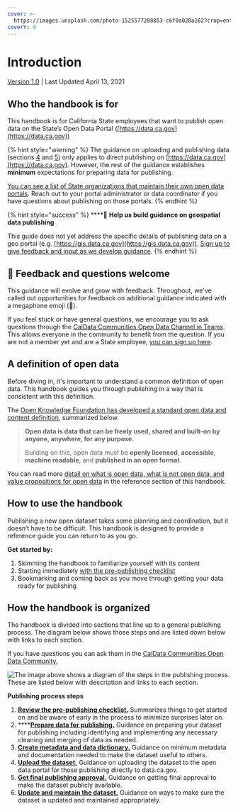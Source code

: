 ```yaml
---
cover: >-
  https://images.unsplash.com/photo-1525577288853-c6f0a020a162?crop=entropy&cs=srgb&fm=jpg&ixid=MnwxOTcwMjR8MHwxfHNlYXJjaHwyfHxjYWxpZm9ybmlhfGVufDB8fHx8MTY0MDAzMTE0NA&ixlib=rb-1.2.1&q=85
coverY: 0
---
```


# Introduction

[Version 1.0](reference/version-and-changelog.md#version-1.0) | Last Updated April 13, 2021

## Who the handbook is for

This handbook is for California State employees that want to publish open data on the State’s Open Data Portal ([https://data.ca.gov](https://data.ca.gov))

{% hint style="warning" %}
The guidance on uploading and publishing data (sections [4](broken-reference) and [5](broken-reference)) only applies to direct publishing on [https://data.ca.gov](https://data.ca.gov). However, the rest of the guidance establishes **minimum** expectations for preparing data for publishing.

[You can see a list of State organizations that maintain their own open data portals](reference/jason-add-reference-to-orgs-that-have-different-publishing.md). Reach out to your portal administrator or data coordinator if you have questions about publishing on those portals.
{% endhint %}

{% hint style="success" %}
****:mega: **Help us build guidance on geospatial data publishing**

This guide does not yet address the specific details of publishing data on a geo portal (e.g. [https://gis.data.ca.gov](https://gis.data.ca.gov)). [Sign up to give feedback and input as we develop guidance](https://airtable.com/shrvIiRHxyAAEsq41).
{% endhint %}

## :mega: Feedback and questions welcome

This guidance will evolve and grow with feedback. Throughout, we've called out opportunities for feedback on additional guidance indicated with a megaphone emoji (:mega:).&#x20;

If you feel stuck or have general questions, we encourage you to ask questions through the [CalData Communities Open Data Channel in Teams](https://teams.microsoft.com/l/channel/19%3a037b34f454d94a9fa7f6aa964c052af4%40thread.tacv2/Open%20Data?groupId=0f45987a-e632-4e93-be66-ebfd6079e926\&tenantId=68a88534-151d-4e79-8046-09be7890656c). This allows everyone in the community to benefit from the question. If you are not a member yet and are a State employee, [you can sign up here](https://forms.office.com/Pages/ResponsePage.aspx?id=NIWoaB0VeU6ARgm-eJBlbP8EsQ790KZKrhPJ1tkPH1JURjFWN1paMUtURFU5TFZOSjdTNVFZMkxEQi4u).

## A definition of open data

Before diving in, it's important to understand a common definition of open data. This handbook guides you through publishing in a way that is consistent with this definition.

The [Open Knowledge Foundation has developed a standard open data and content definition](https://opendefinition.org/od/2.1/en/), summarized below.

> **Open data is data that can be freely used, shared and built-on by anyone, anywhere, for any purpose.**
>
> Building on this, open data must be **openly licensed**, **accessible**, **machine readable**, and **published in an open format**.

You can read more [detail on what is open data, what is not open data, and value propositions for open data](reference/the-what-and-why-of-open-data.md) in the reference section of this handbook.

## How to use the handbook

Publishing a new open dataset takes some planning and coordination, but it doesn’t have to be difficult. This handbook is designed to provide a reference guide you can return to as you go.

**Get started by:**

1. Skimming the handbook to familiarize yourself with its content
2. Starting immediately [with the pre-publishing checklist](broken-reference)
3. Bookmarking and coming back as you move through getting your data ready for publishing

## How the handbook is organized

The handbook is divided into sections that line up to a general publishing process. The diagram below shows those steps and are listed down below with links to each section.

If you have questions you can ask them in the [CalData Communities Open Data Community.](https://teams.microsoft.com/l/channel/19%3a037b34f454d94a9fa7f6aa964c052af4%40thread.tacv2/Open%20Data?groupId=0f45987a-e632-4e93-be66-ebfd6079e926\&tenantId=68a88534-151d-4e79-8046-09be7890656c)

![The image above shows a diagram of the steps in the publishing process. These are listed below with description and links to each section.](<.gitbook/assets/publisher\_diagram (1).png>)

**Publishing process steps**

1. [**Review the pre-publishing checklist.**](broken-reference) Summarizes things to get started on and be aware of early in the process to minimize surprises later on.
2. ****[**Prepare data for publishing.**](2.-prepare-data-for-publishing.md) Guidance on preparing your dataset for publishing including identifying and implementing any necessary cleaning and merging of data as needed.
3. [**Create metadata and data dictionary.**](broken-reference) Guidance on minimum metadata and documentation needed to make the dataset useful to others.
4. [**Upload the dataset.**](broken-reference) Guidance on uploading the dataset to the open data portal for those publishing directly to data.ca.gov.
5. [**Get final publishing approval.**](broken-reference) Guidance on getting final approval to make the dataset publicly available.
6. [**Update and maintain the dataset.**](broken-reference) Guidance on ways to make sure the dataset is updated and maintained appropriately.

##
